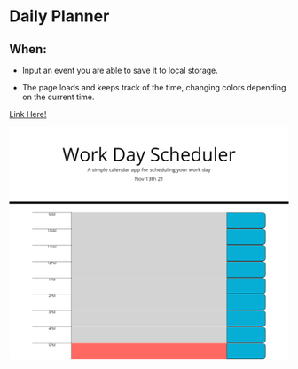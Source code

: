 # Daily Planner

## When:

* Input an event you are able to save it to local storage.

* The page loads and keeps track of the time, changing colors depending on the current time. 


[Link Here!](https://yamcham0.github.io/Homework-05/)

![Screenshot of the Daily Planner main page.](./assets/images/workDayScheduler.png)

